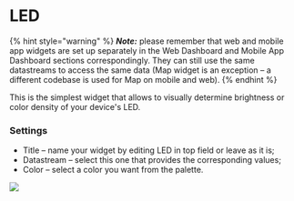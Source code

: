 # LED

{% hint style="warning" %}
_**Note:**_ please remember that web and mobile app widgets are set up separately in the Web Dashboard and Mobile App Dashboard sections correspondingly. They can still use the same datastreams to access the same data (Map widget is an exception – a different codebase is used for Map on mobile and web).
{% endhint %}

This is the simplest widget that allows to visually determine brightness or color density of your device's LED.

### Settings

* Title – name your widget by editing LED in top field or leave as it is;
* Datastream – select this one that provides the corresponding values;
* Color – select a color you want from the palette.

![](../../.gitbook/assets/led.gif)
